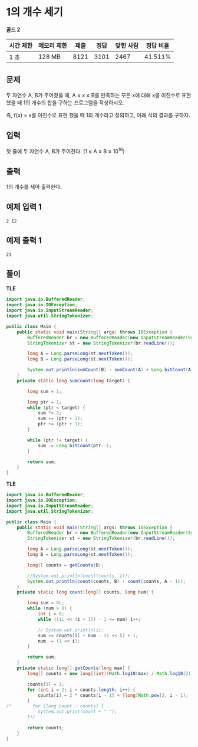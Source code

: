 # 1의 개수 세기

**골드 2**

|시간 제한	|메모리 제한|	제출|	정답|	맞힌 사람	|정답 비율|
|---|---|---|---|---|---|
|1 초	|128 MB|	8121|	3101|	2467|	41.511%|

## 문제

두 자연수 A, B가 주어졌을 때, A ≤ x ≤ B를 만족하는 모든 x에 대해 x를 이진수로 표현했을 때 1의 개수의 합을 구하는 프로그램을 작성하시오.

즉, f(x) = x를 이진수로 표현 했을 때 1의 개수라고 정의하고, 아래 식의 결과를 구하자.

## 입력 

첫 줄에 두 자연수 A, B가 주어진다. (1 ≤ A ≤ B ≤ 10<sup>16</sup>)

## 출력 

1의 개수를 세어 출력한다.

## 예제 입력 1

```
2 12
```

## 예제 출력 1

```
21
```

## 풀이

**TLE**

```java
import java.io.BufferedReader;
import java.io.IOException;
import java.io.InputStreamReader;
import java.util.StringTokenizer;

public class Main {
    public static void main(String[] args) throws IOException {
        BufferedReader br = new BufferedReader(new InputStreamReader(System.in));
        StringTokenizer st = new StringTokenizer(br.readLine());

        long A = Long.parseLong(st.nextToken());
        long B = Long.parseLong(st.nextToken());

        System.out.println(sumCount(B) - sumCount(A) + Long.bitCount(A));
    }
    private static long sumCount(long target) {

        long sum = 1;

        long ptr = 1;
        while (ptr < target) {
            sum *= 2;
            sum += (ptr + 1);
            ptr += (ptr + 1);
        }

        while (ptr != target) {
            sum -= Long.bitCount(ptr--);
        }

        return sum;
    }
}
```

**TLE**

```java
import java.io.BufferedReader;
import java.io.IOException;
import java.io.InputStreamReader;
import java.util.StringTokenizer;

public class Main {
    public static void main(String[] args) throws IOException {
        BufferedReader br = new BufferedReader(new InputStreamReader(System.in));
        StringTokenizer st = new StringTokenizer(br.readLine());

        long A = Long.parseLong(st.nextToken());
        long B = Long.parseLong(st.nextToken());

        long[] counts = getCounts(B);

        //System.out.println(count(counts, 1));
        System.out.println(count(counts, B) - count(counts, A - 1));
    }
    private static long count(long[] counts, long num) {

        long sum = 0L;
        while (num > 0) {
            int i = 0;
            while ((1L << (i + 1)) - 1 <= num) i++;

            // System.out.println(i);
            sum += counts[i] + num - (1 << i) + 1;
            num -= (1 << i);
        }

        return sum;
    }
    private static long[] getCounts(long max) {
        long[] counts = new long[(int)(Math.log10(max) / Math.log10(2)) + 1];

        counts[1] = 1;
        for (int i = 2; i < counts.length; i++) {
            counts[i] = 2 * counts[i - 1] + (long)Math.pow(2, i - 1);
        }
/*        for (long count : counts) {
            System.out.print(count + " ");
        }*/

        return counts;
    }
}
```